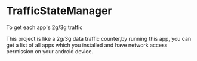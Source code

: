 TrafficStateManager
===================

To get each app's 2g/3g traffic

This project is like a 2g/3g data traffic counter,by running this app,
you can get a list of all apps which you installed and have network access 
permission on your android device.
